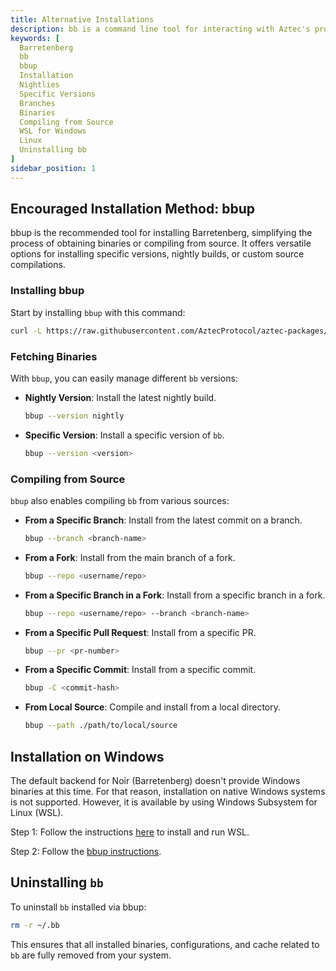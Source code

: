 ```yaml
---
title: Alternative Installations
description: bb is a command line tool for interacting with Aztec's proving backend Barretenberg. This page is a quick guide on how to install `bb` using the simplest and most straightforward method, bbup.
keywords: [
  Barretenberg
  bb
  bbup
  Installation
  Nightlies
  Specific Versions
  Branches
  Binaries
  Compiling from Source
  WSL for Windows
  Linux
  Uninstalling bb
]
sidebar_position: 1
---
```


## Encouraged Installation Method: bbup

bbup is the recommended tool for installing Barretenberg, simplifying the process of obtaining binaries or compiling from source. It offers versatile options for installing specific versions, nightly builds, or custom source compilations.

### Installing bbup

Start by installing `bbup` with this command:

```sh
curl -L https://raw.githubusercontent.com/AztecProtocol/aztec-packages/master/barretenberg/cpp/installation/install | bash
```

### Fetching Binaries

With `bbup`, you can easily manage different `bb` versions:

- **Nightly Version**: Install the latest nightly build.
  ```sh
  bbup --version nightly
  ```
  
- **Specific Version**: Install a specific version of `bb`.
  ```sh
  bbup --version <version>
  ```

### Compiling from Source

`bbup` also enables compiling `bb` from various sources:

- **From a Specific Branch**: Install from the latest commit on a branch.

  ```sh
  bbup --branch <branch-name>
  ```
  
- **From a Fork**: Install from the main branch of a fork.

  ```sh
  bbup --repo <username/repo>
  ```
  
- **From a Specific Branch in a Fork**: Install from a specific branch in a fork.

  ```sh
  bbup --repo <username/repo> --branch <branch-name>
  ```
  
- **From a Specific Pull Request**: Install from a specific PR.

  ```sh
  bbup --pr <pr-number>
  ```
  
- **From a Specific Commit**: Install from a specific commit.

  ```sh
  bbup -C <commit-hash>
  ```
  
- **From Local Source**: Compile and install from a local directory.

  ```sh
  bbup --path ./path/to/local/source
  ```

## Installation on Windows

The default backend for Noir (Barretenberg) doesn't provide Windows binaries at this time. For that reason, installation on native Windows systems is not supported. However, it is available by using Windows Subsystem for Linux (WSL).

Step 1: Follow the instructions [here](https://learn.microsoft.com/en-us/windows/wsl/install) to install and run WSL.

Step 2: Follow the [bbup instructions](#encouraged-installation-method-bbup).

## Uninstalling `bb`

To uninstall `bb` installed via bbup:

```bash
rm -r ~/.bb 
```

This ensures that all installed binaries, configurations, and cache related to `bb` are fully removed from your system.

